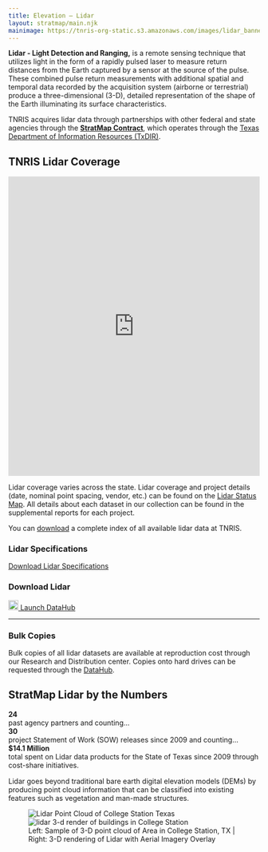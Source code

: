 ```yaml
---
title: Elevation – Lidar
layout: stratmap/main.njk
mainimage: https://tnris-org-static.s3.amazonaws.com/images/lidar_banner.jpg
---
```


<div class="container">
  <div class="row">
    <div class="col-md-8">
      <p class="lead"><strong>Lidar - Light Detection and Ranging,</strong> is a remote sensing technique that utilizes light in the form of a rapidly pulsed laser to measure return distances from the Earth captured by a sensor at the source of the pulse. These combined pulse return measurements with additional spatial and temporal data recorded by the acquisition system (airborne or terrestrial) produce a three-dimensional (3-D), detailed representation of the shape of the Earth illuminating its surface characteristics.</p>
      <p class="lead"> TNRIS acquires lidar data through partnerships with other federal and state agencies through the <a href="/stratmap/stratmap-contracts"><strong>StratMap Contract</strong></a>, which operates through the <a href="https://dir.texas.gov/">Texas Department of Information Resources (TxDIR)</a>.
      <h2>TNRIS Lidar Coverage</h2>
      <iframe width="100%" height="600" frameborder="0" src="https://tnris-twdb.carto.com/u/tnris/builder/03970fcc-1040-4819-a08b-30c139add308/embed" allowfullscreen webkitallowfullscreen mozallowfullscreen oallowfullscreen msallowfullscreen></iframe>
      <p>Lidar coverage varies across the state. Lidar coverage and project details (date, nominal point spacing, vendor, etc.) can be found on the <a href="https://tnris.carto.com/builder/03970fcc-1040-4819-a08b-30c139add308/embed">Lidar Status Map</a>. All details about each dataset in our collection can be found in the supplemental reports for each project.</p>
      <p>You can <a href="https://s3.amazonaws.com/data.tnris.org/5751f066-28be-46af-b795-08387a27da6e/resources/tnris-lidar_48_vector.zip">download</a> a complete index of all available lidar data at TNRIS.</p>
    </div>
    <div class="col-md-4">
      <h3>Lidar Specifications</h3>
      <a class="btn btn-lg btn-success" href="https://tnris-org-static.s3.amazonaws.com/documents/lidar_spec.pdf"><i class="glyphicon glyphicon-document"></i> Download Lidar Specifications</a>
      <h3>Download Lidar</h3>
      <a class="btn btn-lg btn-tnris" href="https://data.tnris.org"><img style="width: 20px; margin-bottom: 0 !important;" src="https://tnris-org-static.s3.amazonaws.com/images/baseline_view_comfy_white_36dp.png"> Launch DataHub</a>
      <hr class="clearfix">
      <h3>Bulk Copies</h3>
      <p>Bulk copies of all lidar datasets are available at reproduction cost through our Research and Distribution center. Copies onto hard drives can be requested through the <a href="https://data.tnris.org">DataHub</a>.</p>
    </div>

  </div>
</div>

<section id="stratmap-by-the-numbers" class="lidar-numbers">
  <div class="container">
    <h2>StratMap Lidar by the Numbers</h2>
      <div class="row">
          <div class="col-sm-4">
            <strong>24</strong><br> past agency partners and counting...
          </div>
          <div class="col-sm-4">
            <strong>30</strong><br> project Statement of Work (SOW) releases since 2009 and counting...
          </div>
          <div class="col-sm-4">
            <strong>$14.1 Million</strong><br> total spent on Lidar data products for the State of Texas since 2009 through cost-share initiatives.
          </div>
        </div>
    </div>
</section>

<div class="container">
  <p class="lead" style="margin-top: 15px;">
    Lidar goes beyond traditional bare earth digital elevation models (DEMs) by producing point cloud information that can be classified into existing features such as vegetation and man-made structures.
  </p>
  <figure class="full-article-figure">
    <div id="imageCompare1" class='twentytwenty-container lidar-compare'>
      <img class="img-responsive" src="https://tnris-org-static.s3.amazonaws.com/images/flyover_pointcloud_lidar_sample.jpg" alt="Lidar Point Cloud of College Station Texas">
      <img class="img-responsive" src="https://tnris-org-static.s3.amazonaws.com/images/flyover_render_buildings_lidar_sample.jpg" alt="lidar 3-d render of buildings in College Station">
    </div>
    <figcaption class="text-center">Left: Sample of 3-D point cloud of Area in College Station, TX | Right: 3-D rendering of Lidar with Aerial Imagery Overlay</figcaption>
  </figure>
</div>
